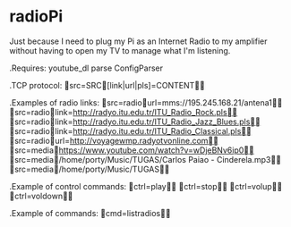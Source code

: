 # radioPi

Just because I need to plug my Pi as an Internet Radio to my amplifier without having to open my TV to manage what I'm listening.


.Requires:
youtube_dl
parse
ConfigParser

.TCP protocol:
src=SRC[link|url|pls]=CONTENT

.Examples of radio links:
src=radiourl=mms://195.245.168.21/antena1
src=radiolink=http://radyo.itu.edu.tr/ITU_Radio_Rock.pls
src=radiolink=http://radyo.itu.edu.tr/ITU_Radio_Jazz_Blues.pls
src=radiolink=http://radyo.itu.edu.tr/ITU_Radio_Classical.pls
src=radiourl=http://voyagewmp.radyotvonline.com
src=mediahttps://www.youtube.com/watch?v=wDjeBNv6ip0
src=media/home/porty/Music/TUGAS/Carlos Paiao - Cinderela.mp3
src=media/home/porty/Music/TUGAS

.Example of control commands:
ctrl=play
ctrl=stop
ctrl=volup
ctrl=voldown

.Example of commands:
cmd=listradios
